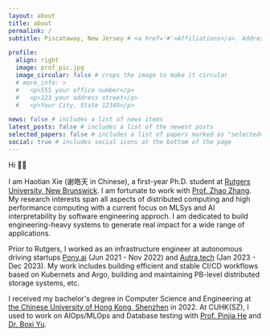 ```yaml
---
layout: about
title: about
permalink: /
subtitle: Piscataway, New Jersey # <a href='#'>Affiliations</a>. Address. Contacts. Moto. Etc.

profile:
  align: right
  image: prof_pic.jpg
  image_circular: false # crops the image to make it circular
  # more_info: >
  #   <p>555 your office number</p>
  #   <p>123 your address street</p>
  #   <p>Your City, State 12345</p>

news: false # includes a list of news items
latest_posts: false # includes a list of the newest posts
selected_papers: false # includes a list of papers marked as "selected={true}"
social: true # includes social icons at the bottom of the page
---
```



Hi 👋🙂

I am Haotian Xie (谢皓天 in Chinese), a first-year Ph.D. student at [Rutgers University, New Brunswick](https://newbrunswick.rutgers.edu/). I am fortunate to work with [Prof. Zhao Zhang](https://zhaozhang.github.io/). My research interests span all aspects of distributed computing and high performance computing with a current focus on MLSys and AI interpretability by software engineering approch. I am dedicated to build engineering-heavy systems to generate real impact for a wide range of applications.

Prior to Rutgers, I worked as an infrastructure engineer at autonomous driving startups [Pony.ai](https://pony.ai/?lang=en) (Jun 2021 - Nov 2022) and [Autra.tech](https://autra.tech/) (Jan 2023 - Dec 2023). My work includes building efficient and stable CI/CD workflows based on Kubernets and Argo, building and maintaining PB-level distributed storage systems, etc.

I received my bachelor's degree in Computer Science and Engineering at [the Chinese University of Hong Kong, Shenzhen](https://www.cuhk.edu.cn/en) in 2022. At CUHK(SZ), I used to work on AIOps/MLOps and Database testing with [Prof. Pinjia He](https://pinjiahe.github.io/) and [Dr. Boxi Yu](https://boxiyu.github.io/).

<!-- Write your biography here. Tell the world about yourself. Link to your favorite [subreddit](http://reddit.com). You can put a picture in, too. The code is already in, just name your picture `prof_pic.jpg` and put it in the `img/` folder.

Put your address / P.O. box / other info right below your picture. You can also disable any of these elements by editing `profile` property of the YAML header of your `_pages/about.md`. Edit `_bibliography/papers.bib` and Jekyll will render your [publications page](/al-folio/publications/) automatically.

Link to your social media connections, too. This theme is set up to use [Font Awesome icons](https://fontawesome.com/) and [Academicons](https://jpswalsh.github.io/academicons/), like the ones below. Add your Facebook, Twitter, LinkedIn, Google Scholar, or just disable all of them. -->
